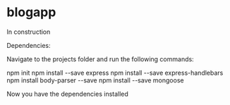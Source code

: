 # blogapp

In construction

Dependencies:

Navigate to the projects folder and run the following commands:

npm init
npm install --save express
npm install --save express-handlebars
npm install body-parser --save
npm install --save mongoose

Now you have the dependencies installed
